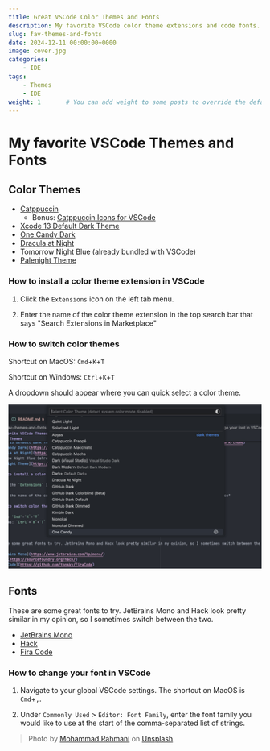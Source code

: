 ```yaml
---
title: Great VSCode Color Themes and Fonts
description: My favorite VSCode color theme extensions and code fonts.
slug: fav-themes-and-fonts
date: 2024-12-11 00:00:00+0000
image: cover.jpg
categories:
    - IDE
tags:
    - Themes
    - IDE
weight: 1       # You can add weight to some posts to override the default sorting (date descending)
---
```


# My favorite VSCode Themes and Fonts

## Color Themes

- [Catppuccin](https://marketplace.visualstudio.com/items?itemName=Catppuccin.catppuccin-vsc-pack)
  - Bonus: [Catppuccin Icons for VSCode](https://marketplace.visualstudio.com/items?itemName=Catppuccin.catppuccin-vsc-icons)
- [Xcode 13 Default Dark Theme](https://marketplace.visualstudio.com/items?itemName=Colaski.xcode-13-default-dark-theme)
- [One Candy Dark](https://marketplace.visualstudio.com/items?itemName=KacperBiedka.one-candy-dark)
- [Dracula at Night](https://marketplace.visualstudio.com/items?itemName=bceskavich.theme-dracula-at-night)
- Tomorrow Night Blue (already bundled with VSCode)
- [Palenight Theme](https://marketplace.visualstudio.com/items?itemName=whizkydee.material-palenight-theme)

### How to install a color theme extension in VSCode

1. Click the `Extensions` icon on the left tab menu.

2. Enter the name of the color theme extension in the top search bar that says "Search Extensions in Marketplace"

### How to switch color themes

Shortcut on MacOS: `Cmd`+`K`+`T`

Shortcut on Windows: `Ctrl`+`K`+`T`

A dropdown should appear where you can quick select a color theme.

![Switching themes in VSCode](switch-themes.jpg)

## Fonts

These are some great fonts to try. JetBrains Mono and Hack look pretty similar in my opinion, so I sometimes switch between the two.

- [JetBrains Mono](https://www.jetbrains.com/lp/mono/)
- [Hack](https://sourcefoundry.org/hack/)
- [Fira Code](https://github.com/tonsky/FiraCode)

### How to change your font in VSCode

1. Navigate to your global VSCode settings. The shortcut on MacOS is `Cmd`+`,`.

2. Under `Commonly Used` > `Editor: Font Family`, enter the font family you would like to use at the start of the comma-separated list of strings.

<!-- TODO: Add screenshots and example -->

> Photo by [Mohammad Rahmani](https://unsplash.com/@afgprogrammer?utm_content=creditCopyText&utm_medium=referral&utm_source=unsplash) on [Unsplash](https://unsplash.com/)
